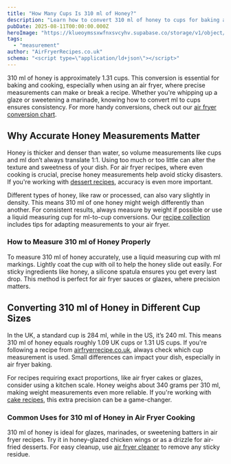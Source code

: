 ```yaml
---
title: "How Many Cups Is 310 ml of Honey?"
description: "Learn how to convert 310 ml of honey to cups for baking and cooking. Get precise measurements for perfect recipes every time."
pubDate: 2025-08-11T00:00:00.000Z
heroImage: "https://klueoymssxwfnxsvcyhv.supabase.co/storage/v1/object/public/md/how-many-cups-is-310-ml-of-honey-50ebf5d9.webp"
tags:
  - "measurement"
author: "AirFryerRecipes.co.uk"
schema: "<script type=\"application/ld+json\"></script>"
---
```


<p>310 ml of honey is approximately 1.31 cups. This conversion is essential for baking and cooking, especially when using an air fryer, where precise measurements can make or break a recipe. Whether you're whipping up a glaze or sweetening a marinade, knowing how to convert ml to cups ensures consistency. For more handy conversions, check out our <a href=https://www.airfryerrecipe.co.uk/air-fryer-conversion-chart>air fryer conversion chart</a>.</p>

<h2>Why Accurate Honey Measurements Matter</h2>  
<p>Honey is thicker and denser than water, so volume measurements like cups and ml don’t always translate 1:1. Using too much or too little can alter the texture and sweetness of your dish. For air fryer recipes, where even cooking is crucial, precise honey measurements help avoid sticky disasters. If you're working with <a href=https://www.airfryerrecipe.co.uk/recipe-category/dessert>dessert recipes</a>, accuracy is even more important.</p>  

<p>Different types of honey, like raw or processed, can also vary slightly in density. This means 310 ml of one honey might weigh differently than another. For consistent results, always measure by weight if possible or use a liquid measuring cup for ml-to-cup conversions. Our <a href=https://www.airfryerrecipe.co.uk/recipes>recipe collection</a> includes tips for adapting measurements to your air fryer.</p>  

<h3>How to Measure 310 ml of Honey Properly</h3>  
<p>To measure 310 ml of honey accurately, use a liquid measuring cup with ml markings. Lightly coat the cup with oil to help the honey slide out easily. For sticky ingredients like honey, a silicone spatula ensures you get every last drop. This method is perfect for air fryer sauces or glazes, where precision matters.</p>  

<h2>Converting 310 ml of Honey in Different Cup Sizes</h2>  
<p>In the UK, a standard cup is 284 ml, while in the US, it’s 240 ml. This means 310 ml of honey equals roughly 1.09 UK cups or 1.31 US cups. If you're following a recipe from <a href=https://www.airfryerrecipe.co.uk>airfryerrecipe.co.uk</a>, always check which cup measurement is used. Small differences can impact your dish, especially in air fryer baking.</p>  

<p>For recipes requiring exact proportions, like air fryer cakes or glazes, consider using a kitchen scale. Honey weighs about 340 grams per 310 ml, making weight measurements even more reliable. If you're working with <a href=https://www.airfryerrecipe.co.uk/recipe-category/cakes>cake recipes</a>, this extra precision can be a game-changer.</p>  

<h3>Common Uses for 310 ml of Honey in Air Fryer Cooking</h3>  
<p>310 ml of honey is ideal for glazes, marinades, or sweetening batters in air fryer recipes. Try it in honey-glazed chicken wings or as a drizzle for air-fried desserts. For easy cleanup, use <a href=https://www.airfryerrecipe.co.uk/air-fryer-cleaner>air fryer cleaner</a> to remove any sticky residue.</p>